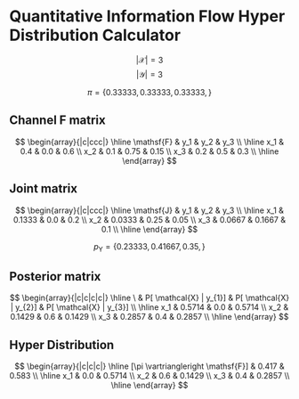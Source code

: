 # Quantitative Information Flow Hyper Distribution Calculator
$$
|\mathcal{X}| = 3
$$
$$
|\mathcal{Y}| = 3
$$

$$
\pi = \{0.33333, 0.33333, 0.33333, \}
$$

## Channel F matrix
$$
\begin{array}{|c|ccc|}
\hline
\mathsf{F} & y_1 & y_2 & y_3 \\ \hline
x_1 & 0.4 & 0.0 & 0.6 \\
x_2 & 0.1 & 0.75 & 0.15 \\
x_3 & 0.2 & 0.5 & 0.3 \\
\hline
\end{array}
$$

## Joint matrix
$$
\begin{array}{|c|ccc|}
\hline
\mathsf{J} & y_1 & y_2 & y_3 \\ \hline
x_1 & 0.1333 & 0.0 & 0.2 \\
x_2 & 0.0333 & 0.25 & 0.05 \\
x_3 & 0.0667 & 0.1667 & 0.1 \\
\hline
\end{array}
$$

$$
p_\mathsf{Y} = \{0.23333, 0.41667, 0.35, \}
$$

## Posterior matrix
$$
\begin{array}{|c|c|c|c|}
\hline
\ & P[ \mathcal{X} | y_{1}] & P[ \mathcal{X} | y_{2}] & P[ \mathcal{X} | y_{3}] \\ \hline
x_1 & 0.5714 & 0.0 & 0.5714 \\
x_2 & 0.1429 & 0.6 & 0.1429 \\
x_3 & 0.2857 & 0.4 & 0.2857 \\
\hline
\end{array}
$$

## Hyper Distribution
$$
\begin{array}{|c|c|c|}
\hline
[\pi \vartriangleright \mathsf{F}] & 0.417 & 0.583 \\ \hline
x_1 & 0.0 & 0.5714 \\
x_2 & 0.6 & 0.1429 \\
x_3 & 0.4 & 0.2857 \\
\hline
\end{array}
$$

